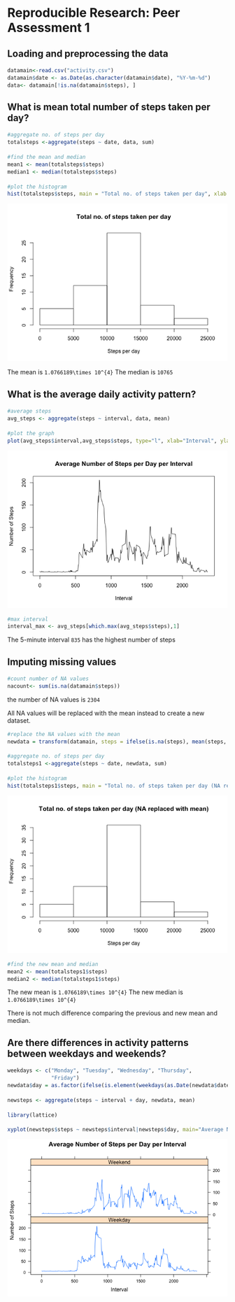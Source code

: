 # Reproducible Research: Peer Assessment 1


## Loading and preprocessing the data


```r
datamain<-read.csv("activity.csv")
datamain$date <- as.Date(as.character(datamain$date), "%Y-%m-%d")
data<- datamain[!is.na(datamain$steps), ]
```


## What is mean total number of steps taken per day?


```r
#aggregate no. of steps per day
totalsteps <-aggregate(steps ~ date, data, sum)

#find the mean and median
mean1 <- mean(totalsteps$steps)
median1 <- median(totalsteps$steps)

#plot the histogram
hist(totalsteps$steps, main = "Total no. of steps taken per day", xlab = "Steps per day")
```

![](PA1_template_files/figure-html/unnamed-chunk-2-1.png) 

The mean is ``1.0766189\times 10^{4}``
The median is ``10765``


## What is the average daily activity pattern?


```r
#average steps 
avg_steps <- aggregate(steps ~ interval, data, mean)

#plot the graph
plot(avg_steps$interval,avg_steps$steps, type="l", xlab="Interval", ylab="Number of Steps",main="Average Number of Steps per Day per Interval")
```

![](PA1_template_files/figure-html/unnamed-chunk-3-1.png) 

```r
#max interval
interval_max <- avg_steps[which.max(avg_steps$steps),1]
```

The 5-minute interval ``835`` has the highest number of steps


## Imputing missing values


```r
#count number of NA values
nacount<- sum(is.na(datamain$steps))
```

the number of NA values is ``2304``

All NA values will be replaced with the mean instead to create a new dataset.

```r
#replace the NA values with the mean
newdata = transform(datamain, steps = ifelse(is.na(steps), mean(steps, na.rm=TRUE), steps))

#aggregate no. of steps per day
totalsteps1 <-aggregate(steps ~ date, newdata, sum)

#plot the histogram
hist(totalsteps1$steps, main = "Total no. of steps taken per day (NA replaced with mean)", xlab = "Steps per day")
```

![](PA1_template_files/figure-html/unnamed-chunk-5-1.png) 

```r
#find the new mean and median
mean2 <- mean(totalsteps1$steps)
median2 <- median(totalsteps1$steps)
```

The new mean is ``1.0766189\times 10^{4}``
The new median is ``1.0766189\times 10^{4}``

There is not much difference comparing the previous and new mean and median. 

## Are there differences in activity patterns between weekdays and weekends?


```r
weekdays <- c("Monday", "Tuesday", "Wednesday", "Thursday", 
              "Friday")
newdata$day = as.factor(ifelse(is.element(weekdays(as.Date(newdata$date)),weekdays), "Weekday", "Weekend"))

newsteps <- aggregate(steps ~ interval + day, newdata, mean)

library(lattice)

xyplot(newsteps$steps ~ newsteps$interval|newsteps$day, main="Average Number of Steps per Day per Interval",xlab="Interval", ylab="Number of Steps",layout=c(1,2), type="l")
```

![](PA1_template_files/figure-html/unnamed-chunk-6-1.png) 

